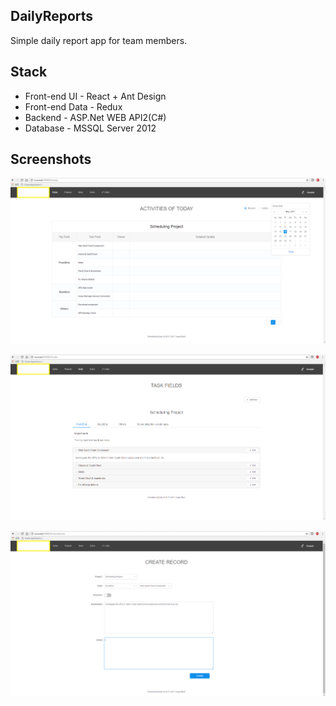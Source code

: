 ## DailyReports

Simple daily report app for team members.

## Stack

* Front-end UI - React + Ant Design
* Front-end Data - Redux
* Backend - ASP.Net WEB API2(C#)
* Database - MSSQL Server 2012

## Screenshots

![Shot1](./screenshots/shot1.png)

![Shot2](./screenshots/shot2.png)

![Shot3](./screenshots/shot3.png)